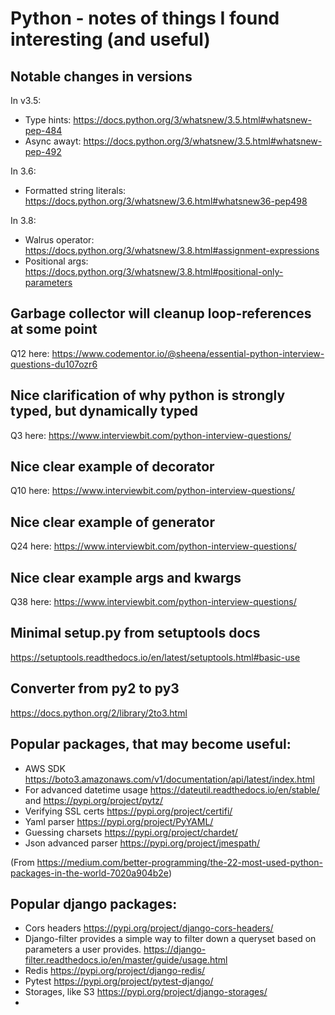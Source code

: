 # Python - notes of things I found interesting (and useful)

## Notable changes in versions

In v3.5:

- Type hints: https://docs.python.org/3/whatsnew/3.5.html#whatsnew-pep-484
- Async awayt: https://docs.python.org/3/whatsnew/3.5.html#whatsnew-pep-492

In 3.6:

- Formatted string literals: https://docs.python.org/3/whatsnew/3.6.html#whatsnew36-pep498

In 3.8:

- Walrus operator: https://docs.python.org/3/whatsnew/3.8.html#assignment-expressions
- Positional args: https://docs.python.org/3/whatsnew/3.8.html#positional-only-parameters

## Garbage collector will cleanup loop-references at some point

Q12 here: https://www.codementor.io/@sheena/essential-python-interview-questions-du107ozr6

## Nice clarification of why python is strongly typed, but dynamically typed

Q3 here: https://www.interviewbit.com/python-interview-questions/

## Nice clear example of decorator

Q10 here: https://www.interviewbit.com/python-interview-questions/

## Nice clear example of generator

Q24 here: https://www.interviewbit.com/python-interview-questions/

## Nice clear example args and kwargs

Q38 here: https://www.interviewbit.com/python-interview-questions/

## Minimal setup.py from setuptools docs

https://setuptools.readthedocs.io/en/latest/setuptools.html#basic-use

## Converter from py2 to py3

https://docs.python.org/2/library/2to3.html

## Popular packages, that may become useful:

- AWS SDK https://boto3.amazonaws.com/v1/documentation/api/latest/index.html
- For advanced datetime usage https://dateutil.readthedocs.io/en/stable/ and https://pypi.org/project/pytz/
- Verifying SSL certs https://pypi.org/project/certifi/
- Yaml parser https://pypi.org/project/PyYAML/
- Guessing charsets https://pypi.org/project/chardet/
- Json advanced parser https://pypi.org/project/jmespath/

(From https://medium.com/better-programming/the-22-most-used-python-packages-in-the-world-7020a904b2e)

## Popular django packages:

- Cors headers https://pypi.org/project/django-cors-headers/
- Django-filter provides a simple way to filter down a queryset based on parameters a user provides. https://django-filter.readthedocs.io/en/master/guide/usage.html
- Redis https://pypi.org/project/django-redis/
- Pytest https://pypi.org/project/pytest-django/
- Storages, like S3 https://pypi.org/project/django-storages/
- 

